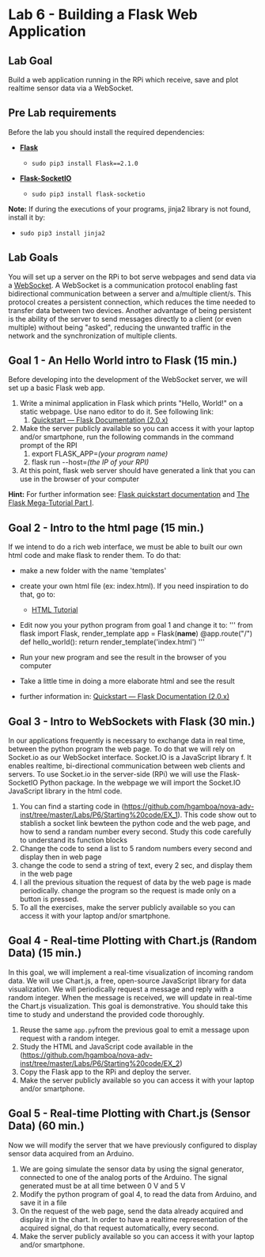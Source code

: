 # Lab 6 - Building a Flask Web Application

## Lab Goal

Build a web application running in the RPi which receive, save and plot realtime sensor data via a WebSocket.

## Pre Lab requirements

Before the lab you should install the required dependencies: 

* [**Flask**](https://flask.palletsprojects.com/en/2.0.x/)
  * `sudo pip3 install Flask==2.1.0`

* [**Flask-SocketIO**](https://flask-socketio.readthedocs.io/en/latest/)
  * `sudo pip3 install flask-socketio`

**Note:** If during the executions of your programs, jinja2 library is not found, install it by:

-  `sudo pip3 install jinja2 `

## Lab Goals

You will set up a server on the RPi to bot serve webpages and send data via a [WebSocket](https://sookocheff.com/post/networking/how-do-websockets-work/). A WebSocket is a communication protocol enabling fast bidirectional communication between a server and a/multiple client/s. This protocol creates a persistent connection, which reduces the time needed to transfer data between two devices. Another advantage of being persistent is the ability of the server to send messages directly to a client (or even multiple) without being "asked", reducing the unwanted traffic in the network and the synchronization of multiple clients.

## Goal 1 - An Hello World intro to Flask (15 min.)

Before developing into the development of the WebSocket server, we will set up a basic Flask web app.

1. Write a minimal application in Flask which prints "Hello, World!" on a static webpage. Use nano editor to do it. See following link:
   1. [Quickstart &#8212; Flask Documentation (2.0.x)](https://flask.palletsprojects.com/en/2.0.x/quickstart/#a-minimal-application)
2. Make the server publicly available so you can access it with your laptop and/or smartphone, run the following commands in the command prompt of the RPI
   1. export FLASK_APP=*(your program name)*
   2. flask run --host=*(the IP of your RPI)*
3. At this point, flask web server should have generated a link that you can use in the browser of your computer

**Hint:** For further information see: [Flask quickstart documentation](https://flask.palletsprojects.com/en/2.0.x/quickstart/) and [The Flask Mega-Tutorial Part I](https://blog.miguelgrinberg.com/post/the-flask-mega-tutorial-part-i-hello-world).

## Goal 2 - Intro to the html page (15 min.)

If we intend to do a rich web interface, we must be able to built our own html code and make flask to render them. To do that:

- make a new folder with the name 'templates'

- create your own html file (ex: index.html). If you need inspiration to do that, go to:
  
  - [HTML Tutorial](https://www.w3schools.com/html/default.asp)

- Edit now you your python program from goal 1 and change it to:
'''
    from flask import Flask, render_template
    app = Flask(__name__)
    @app.route("/")
    def hello_world():
        return render_template('index.html')
 '''

- Run your new program and see the result in the browser of you computer

- Take a little time in doing a more elaborate html and see the result 

- further information in: [Quickstart &#8212; Flask Documentation (2.0.x)](https://flask.palletsprojects.com/en/2.0.x/quickstart/#)
  
  

## Goal 3 - Intro to WebSockets with Flask (30 min.)

In our applications frequently is necessary to exchange data in real time, between the python program the web page. To do that we will rely on Socket.io as our WebSocket interface. Socket.IO is a JavaScript library f. It enables realtime, bi-directional communication between web clients and servers.
To use Socket.io in the server-side (RPi) we will use the Flask-SocketIO Python package. In the webpage we will import the Socket.IO JavaScript library in the html code.

1. You can find a starting code in (https://github.com/hgamboa/nova-adv-inst/tree/master/Labs/P6/Starting%20code/EX_1). This code show out to stablish a socket link bewteen the python code and the web page, and how to send a randam number every second. Study this code carefully to understand its function blocks
2. Change the code to send a list to 5 random numbers every second and display then in web page
3. change the code to send a string of text, every 2 sec, and display them in the web page 
4. I all the previous situation the request of data by the web page is made periodically. change the program so the request is made only on a button is pressed.
5. To all the exercises, make the server publicly available so you can access it with your laptop and/or smartphone.

## Goal 4 - Real-time Plotting with Chart.js (Random Data) (15 min.)

In this goal, we will implement a real-time visualization of incoming random data. We will use Chart.js, a free, open-source JavaScript library for data visualization. We will periodically request a message and reply with a random integer. When the message is received, we will update in real-time the Chart.js visualization.
This goal is demonstrative. You should take this time to study and understand the provided code thoroughly.

1. Reuse the same `app.py`from the previous goal to emit a message upon request with a random integer.
2. Study the HTML and JavaScript code available in the (https://github.com/hgamboa/nova-adv-inst/tree/master/Labs/P6/Starting%20code/EX_2) 
3. Copy the Flask app to the RPi and deploy the server.
4. Make the server publicly available so you can access it with your laptop and/or smartphone.

## Goal 5 - Real-time Plotting with Chart.js (Sensor Data) (60 min.)

Now we will modify the server that we have previously configured to display sensor data acquired from an Arduino.

1. We are going simulate the sensor data by using the signal generator, connected to one of the analog ports of the Arduino. The signal generated must be at all time between 0 V and 5 V
2. Modify the python program of goal 4, to read the data from Arduino, and save it in a file
3. On the request of the web page, send the data already acquired and display it in the chart. In order to have a realtime representation of the acquired signal, do that request automatically, every second.
4. Make the server publicly available so you can access it with your laptop and/or smartphone.
